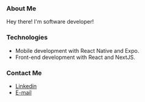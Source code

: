 ### About Me
Hey there! I'm software developer!

### Technologies
- Mobile development with React Native and Expo.
- Front-end development with React and NextJS.

###  Contact Me
- <a href="https://www.linkedin.com/in/bryan-leite-dos-santos/">Linkedin</a>
- <a href="mailto:bryan_leite@live.com">E-mail</a>
</div>
